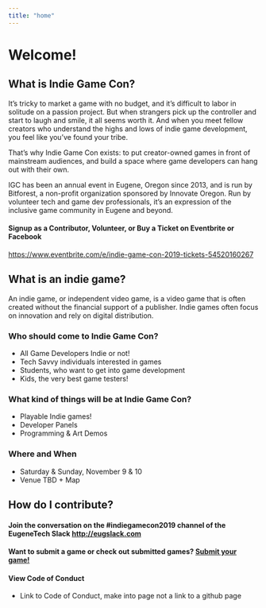 ```yaml
---
title: "home"
---
```

# Welcome!
## What is Indie Game Con?
It’s tricky to market a game with no budget, and it’s difficult to labor in solitude on a passion project. But when strangers pick up the controller and start to laugh and smile, it all seems worth it. And when you meet fellow creators who understand the highs and lows of indie game development, you feel like you’ve found your tribe.

That’s why Indie Game Con exists: to put creator-owned games in front of mainstream audiences, and build a space where game developers can hang out with their own.

IGC has been an annual event in Eugene, Oregon since 2013, and is run by Bitforest, a non-profit organization sponsored by Innovate Oregon. Run by volunteer tech and game dev professionals, it’s an expression of the inclusive game community in Eugene and beyond.

#### Signup as a Contributor, Volunteer, or Buy a Ticket on Eventbrite or Facebook
https://www.eventbrite.com/e/indie-game-con-2019-tickets-54520160267

## What is an indie game?
An indie game, or independent video game, is a video game that is often created without the financial support of a publisher. Indie games often focus on innovation and rely on digital distribution.

### Who should come to Indie Game Con?
* All Game Developers Indie or not!
* Tech Savvy individuals interested in games
* Students, who want to get into game development
* Kids, the very best game testers!

### What kind of things will be at Indie Game Con?
* Playable Indie games!
* Developer Panels
* Programming & Art Demos

### Where and When
*  Saturday & Sunday, November 9 & 10
*  Venue TBD +  Map

## How do I contribute?
#### Join the conversation on the #indiegamecon2019 channel of the EugeneTech Slack http://eugslack.com

#### Want to submit a game or check out submitted games? [Submit your game!](games.md)

#### View Code of Conduct
- Link to Code of Conduct, make into page not a link to a github page
